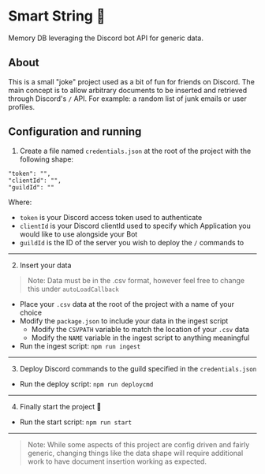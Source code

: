 # Smart String 🧠
Memory DB leveraging the Discord bot API for generic data.

## About

This is a small "joke" project used as a bit of fun for friends on Discord. The main concept is to allow arbitrary documents to be inserted and retrieved through Discord's `/` API. For example: a random list of junk emails or user profiles.

## Configuration and running

1. Create a file named `credentials.json` at the root of the project with the following shape: 
```
"token": "",
"clientId": "",
"guildId": ""
```

Where:
- `token` is your Discord access token used to authenticate
- `clientId` is your Discord clientId used to specify which Application you would like to use alongside your Bot
- `guildId` is the ID of the server you wish to deploy the `/` commands to

<hr />

2. Insert your data
> Note: Data must be in the .csv format, however feel free to change this under `autoLoadCallback`

- Place your `.csv` data at the root of the project with a name of your choice
- Modify the `package.json` to include your data in the ingest script
  - Modify the `CSVPATH` variable to match the location of your `.csv` data
  - Modify the `NAME` variable in the ingest script to anything meaningful
- Run the ingest script: `npm run ingest`

<hr />

3. Deploy Discord commands to the guild specified in the `credentials.json`
- Run the deploy script: `npm run deploycmd`

<hr />

4. Finally start the project 🎉
- Run the start script: `npm run start`

<hr />

> Note: While some aspects of this project are config driven and fairly generic, changing things like the data shape will require additional work to have document insertion working as expected.
